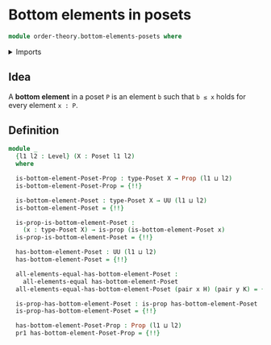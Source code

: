 # Bottom elements in posets

```agda
module order-theory.bottom-elements-posets where
```

<details><summary>Imports</summary>

```agda
open import foundation.dependent-pair-types
open import foundation.propositions
open import foundation.subtypes
open import foundation.universe-levels

open import order-theory.bottom-elements-preorders
open import order-theory.posets
```

</details>

## Idea

A **bottom element** in a poset `P` is an element `b` such that `b ≤ x` holds
for every element `x : P`.

## Definition

```agda
module _
  {l1 l2 : Level} (X : Poset l1 l2)
  where

  is-bottom-element-Poset-Prop : type-Poset X → Prop (l1 ⊔ l2)
  is-bottom-element-Poset-Prop = {!!}

  is-bottom-element-Poset : type-Poset X → UU (l1 ⊔ l2)
  is-bottom-element-Poset = {!!}

  is-prop-is-bottom-element-Poset :
    (x : type-Poset X) → is-prop (is-bottom-element-Poset x)
  is-prop-is-bottom-element-Poset = {!!}

  has-bottom-element-Poset : UU (l1 ⊔ l2)
  has-bottom-element-Poset = {!!}

  all-elements-equal-has-bottom-element-Poset :
    all-elements-equal has-bottom-element-Poset
  all-elements-equal-has-bottom-element-Poset (pair x H) (pair y K) = {!!}

  is-prop-has-bottom-element-Poset : is-prop has-bottom-element-Poset
  is-prop-has-bottom-element-Poset = {!!}

  has-bottom-element-Poset-Prop : Prop (l1 ⊔ l2)
  pr1 has-bottom-element-Poset-Prop = {!!}
```
